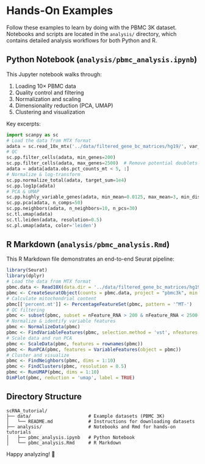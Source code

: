 # Hands-On Examples

Follow these examples to learn by doing with the PBMC 3K dataset. Notebooks and scripts are located in the `analysis/` directory, which contains detailed analysis workflows for both Python and R.

## Python Notebook (`analysis/pbmc_analysis.ipynb`)
This Jupyter notebook walks through:
1. Loading 10× PBMC data
2. Quality control and filtering
3. Normalization and scaling
4. Dimensionality reduction (PCA, UMAP)
5. Clustering and visualization

Key excerpts:
```python
import scanpy as sc
# Load the data from MTX format
adata = sc.read_10x_mtx('../data/filtered_gene_bc_matrices/hg19/', var_names='gene_symbols')
# QC
sc.pp.filter_cells(adata, min_genes=200)
sc.pp.filter_cells(adata, max_genes=2500)  # Remove potential doublets
adata = adata[adata.obs.pct_counts_mt < 5, :]
# Normalize & log-transform
sc.pp.normalize_total(adata, target_sum=1e4)
sc.pp.log1p(adata)
# PCA & UMAP
sc.pp.highly_variable_genes(adata, min_mean=0.0125, max_mean=3, min_disp=0.5)
sc.pp.pca(adata, n_comps=50)
sc.pp.neighbors(adata, n_neighbors=10, n_pcs=30)
sc.tl.umap(adata)
sc.tl.leiden(adata, resolution=0.5)
sc.pl.umap(adata, color='leiden')
```

## R Markdown (`analysis/pbmc_analysis.Rmd`)
This R Markdown file demonstrates an end-to-end Seurat pipeline:
```r
library(Seurat)
library(dplyr)
# Load the data from MTX format
pbmc.data <- Read10X(data.dir = '../data/filtered_gene_bc_matrices/hg19/')
pbmc <- CreateSeuratObject(counts = pbmc.data, project = "pbmc3k", min.cells = 3, min.features = 200)
# Calculate mitochondrial content
pbmc[['percent.mt']] <- PercentageFeatureSet(pbmc, pattern = '^MT-')
# QC filtering
pbmc <- subset(pbmc, subset = nFeature_RNA > 200 & nFeature_RNA < 2500 & percent.mt < 5)
# Normalize & identify variable features
pbmc <- NormalizeData(pbmc)
pbmc <- FindVariableFeatures(pbmc, selection.method = 'vst', nfeatures = 2000)
# Scale data and run PCA
pbmc <- ScaleData(pbmc, features = rownames(pbmc))
pbmc <- RunPCA(pbmc, features = VariableFeatures(object = pbmc))
# Cluster and visualize
pbmc <- FindNeighbors(pbmc, dims = 1:10)
pbmc <- FindClusters(pbmc, resolution = 0.5)
pbmc <- RunUMAP(pbmc, dims = 1:10)
DimPlot(pbmc, reduction = 'umap', label = TRUE)
```

## Directory Structure
```
scRNA_tutorial/
├── data/                     # Example datasets (PBMC 3K)
│   └── README.md             # Instructions for downloading datasets
├── analysis/                 # Notebooks and Rmd for hands-on tutorials
│   ├── pbmc_analysis.ipynb   # Python Notebook
│   └── pbmc_analysis.Rmd     # R Markdown
```

Happy analyzing! 🚀
